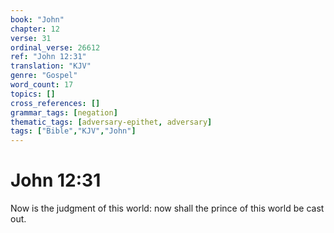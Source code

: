 ```yaml
---
book: "John"
chapter: 12
verse: 31
ordinal_verse: 26612
ref: "John 12:31"
translation: "KJV"
genre: "Gospel"
word_count: 17
topics: []
cross_references: []
grammar_tags: [negation]
thematic_tags: [adversary-epithet, adversary]
tags: ["Bible","KJV","John"]
---
```


# John 12:31

Now is the judgment of this world: now shall the prince of this world be cast out.
